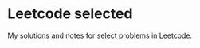 # Leetcode selected

My solutions and notes for select problems in [Leetcode][leetcode].

[leetcode]: https://leetcode.com/
